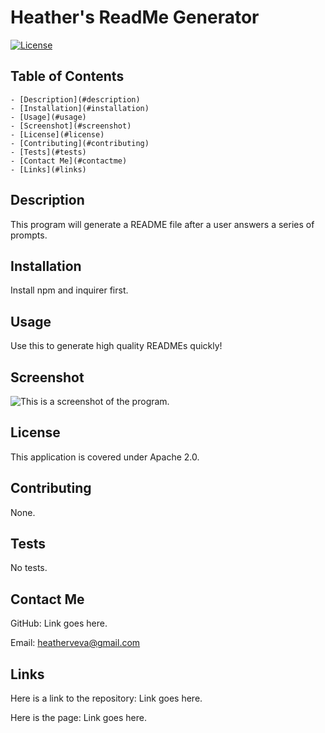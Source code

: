 # Heather's ReadMe Generator

[![License](https://img.shields.io/badge/License-Apache_2.0-blue.svg)](https://opensource.org/licenses/Apache-2.0)

## Table of Contents

    - [Description](#description)
    - [Installation](#installation)
    - [Usage](#usage)
    - [Screenshot](#screenshot)
    - [License](#license) 
    - [Contributing](#contributing)
    - [Tests](#tests)
    - [Contact Me](#contactme)
    - [Links](#links)
  
## Description

This program will generate a README file after a user answers a series of prompts. 
    
## Installation

Install npm and inquirer first. 
    
## Usage

Use this to generate high quality READMEs quickly!

## Screenshot

![This is a screenshot of the program. ](./screenshot)
    
## License

This application is covered under Apache 2.0.
    
## Contributing

None.
    
## Tests

No tests. 
    
## Contact Me

GitHub: Link goes here. 

Email: heatherveva@gmail.com

## Links

Here is a link to the repository: Link goes here. 

Here is the page: Link goes here. 